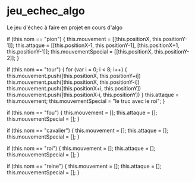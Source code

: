 # jeu_echec_algo
Le jeu d'échec à faire en projet en cours d'algo




if (this.nom == "pion") {
    this.mouvement = [[this.positionX, this.positionY-1]];
    this.attaque = [[this.positionX-1, this.positionY-1], [this.positionX+1, this.positionY-1]];
    this.mouvementSpecial = [[this.positionX, this.positionY-2]];
}

if (this.nom == "tour") {
    for (var i = 0; i < 8; i++) {
        this.mouvement.push([this.positionX, this.positionY+i])
        this.mouvement.push([this.positionX, this.positionY-i])
        this.mouvement.push([this.positionX+i, this.positionY])
        this.mouvement.push([this.positionX-i, this.positionY])
    }
    this.attaque = this.mouvement;
    this.mouvementSpecial = "le truc avec le roi";
}

if (this.nom == "fou") {
    this.mouvement = [];
    this.attaque = [];
    this.mouvementSpecial = [];
}

if (this.nom == "cavalier") {
    this.mouvement = [];
    this.attaque = [];
    this.mouvementSpecial = [];
}

if (this.nom == "roi") {
    this.mouvement = [];
    this.attaque = [];
    this.mouvementSpecial = [];
}

if (this.nom == "reine") {
    this.mouvement = [];
    this.attaque = [];
    this.mouvementSpecial = [];
}




